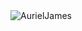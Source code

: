 <img src="https://github-readme-stats.vercel.app/api?username=chaesthetics&count_private=true&show_icons=true" alt="AurielJames" />
